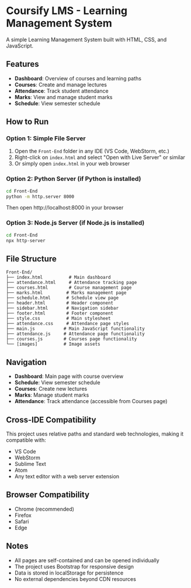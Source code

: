 # Coursify LMS - Learning Management System

A simple Learning Management System built with HTML, CSS, and JavaScript.

## Features

- **Dashboard**: Overview of courses and learning paths
- **Courses**: Create and manage lectures
- **Attendance**: Track student attendance
- **Marks**: View and manage student marks
- **Schedule**: View semester schedule

## How to Run

### Option 1: Simple File Server
1. Open the `Front-End` folder in any IDE (VS Code, WebStorm, etc.)
2. Right-click on `index.html` and select "Open with Live Server" or similar
3. Or simply open `index.html` in your web browser

### Option 2: Python Server (if Python is installed)
```bash
cd Front-End
python -m http.server 8000
```
Then open http://localhost:8000 in your browser

### Option 3: Node.js Server (if Node.js is installed)
```bash
cd Front-End
npx http-server
```

## File Structure

```
Front-End/
├── index.html          # Main dashboard
├── attendance.html     # Attendance tracking page
├── courses.html        # Course management page
├── marks.html         # Marks management page
├── schedule.html      # Schedule view page
├── header.html        # Header component
├── sidebar.html       # Navigation sidebar
├── footer.html        # Footer component
├── style.css          # Main stylesheet
├── attendance.css     # Attendance page styles
├── main.js           # Main JavaScript functionality
├── attendance.js     # Attendance page functionality
├── courses.js        # Courses page functionality
└── [images]          # Image assets
```

## Navigation

- **Dashboard**: Main page with course overview
- **Schedule**: View semester schedule
- **Courses**: Create new lectures
- **Marks**: Manage student marks
- **Attendance**: Track attendance (accessible from Courses page)

## Cross-IDE Compatibility

This project uses relative paths and standard web technologies, making it compatible with:
- VS Code
- WebStorm
- Sublime Text
- Atom
- Any text editor with a web server extension

## Browser Compatibility

- Chrome (recommended)
- Firefox
- Safari
- Edge

## Notes
- All pages are self-contained and can be opened individually
- The project uses Bootstrap for responsive design
- Data is stored in localStorage for persistence
- No external dependencies beyond CDN resources
